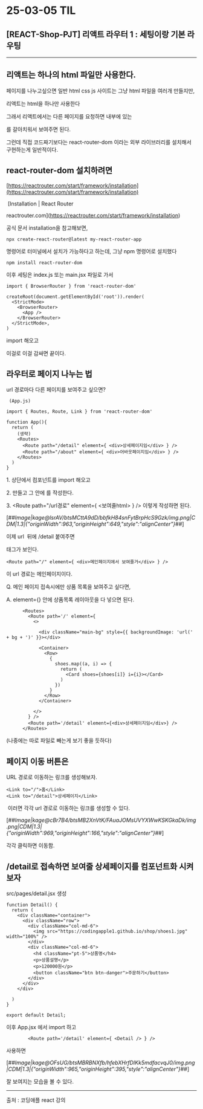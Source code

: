 # 25-03-05 TIL

## [REACT-Shop-PJT] 리액트 라우터 1 : 세팅이랑 기본 라우팅

---
## 리액트는 하나의 html 파일만 사용한다.

페이지를 나누고싶으면 일반 html css js 사이트는 그냥 html 파일을 여러개 만들지만,

리액트는 html을 하나만 사용한다

그래서 리액트에서는 다른 페이지를 요청하면 내부에 있는 <div> 를 갈아치워서 보여주면 된다.

그런데 직접 코드짜기보다는 react-router-dom 이라는 외부 라이브러리를 설치해서 구현하는게 일반적이다.

## react-router-dom 설치하려면

[https://reactrouter.com/start/framework/installation](https://reactrouter.com/start/framework/installation)

 [Installation | React Router

reactrouter.com](https://reactrouter.com/start/framework/installation)

공식 문서 installation을 참고해보면,

```
npx create-react-router@latest my-react-router-app
```

명령어로 터미널에서 설치가 가능하다고 하는데, 그냥 npm 명령어로 설치했다

```
npm install react-router-dom
```

이후 세팅은 index.js 또는 main.jsx 파일로 가서

```
import { BrowserRouter } from 'react-router-dom'

createRoot(document.getElementById('root')).render(
  <StrictMode>
    <BrowserRouter>
      <App />
    </BrowserRouter>
  </StrictMode>,
)
```

import 해오고

<BrowserRouter> 이걸로 <App/> 이걸 감싸면 끝이다.

## 라우터로 페이지 나누는 법

url 경로마다 다른 페이지를 보여주고 싶으면?

```
 (App.js)

import { Routes, Route, Link } from 'react-router-dom'

function App(){
  return (
    (생략)
    <Routes>
      <Route path="/detail" element={ <div>상세페이지임</div> } />
      <Route path="/about" element={ <div>어바웃페이지임</div> } />
    </Routes>
  )
}
```

1\. 상단에서 컴포넌트를 import 해오고

2\. <Route> 만들고 그 안에 <Route> 를 작성한다.

3\. <Route path="/url경로" element={ <보여줄html> } /> 이렇게 작성하면 된다.

[##_Image|kage@lsrAV/btsMCttA9dD/bbfkH84snFytBrpHcS9Gzk/img.png|CDM|1.3|{"originWidth":963,"originHeight":649,"style":"alignCenter"}_##]

이제 url  뒤에 /detail 붙여주면 <div> 태그가 보인다. 

```
<Route path="/" element={ <div>메인페이지에서 보여줄거</div> } />
```

이 url 경로는 메인페이지이다. 

Q. 메인 페이지 접속시에만 상품 목록을 보여주고 싶다면, 

A. element={} 안에 상품목록 레이아웃을 다 넣으면 된다.

```
      <Routes>
        <Route path='/' element={
          <>

            <div className="main-bg" style={{ backgroundImage: 'url(' + bg + ')' }}></div>

            <Container>
              <Row>
                {
                  shoes.map((a, i) => {
                    return (
                      <Card shoes={shoes[i]} i={i}></Card>
                    )
                  })
                }
              </Row>
            </Container>

          </>
        } />
        <Route path='/detail' element={<div>상세페이지임</div>} />
      </Routes>
```

(나중에는 따로 파일로 빼는게 보기 좋을 듯하다)

## 페이지 이동 버튼은

URL 경로로 이동하는 링크를 생성해보자.

```
<Link to="/">홈</Link>
<Link to="/detail">상세페이지</Link>
```

 이러면 각각 url 경로로 이동하는 링크를 생성할 수 있다.

[##_Image|kage@cBr7B4/btsMB2XnVtK/FAuaJOMsUVYXWwKSKGkaDk/img.png|CDM|1.3|{"originWidth":969,"originHeight":166,"style":"alignCenter"}_##]

각각 클릭하면 이동함.

## /detail로 접속하면 보여줄 상세페이지를 컴포넌트화 시켜보자

src/pages/detail.jsx 생성

```
function Detail() {
  return (
    <div className="container">
      <div className="row">
        <div className="col-md-6">
          <img src="https://codingapple1.github.io/shop/shoes1.jpg" width="100%" />
        </div>
        <div className="col-md-6">
          <h4 className="pt-5">상품명</h4>
          <p>상품설명</p>
          <p>120000원</p>
          <button className="btn btn-danger">주문하기</button>
        </div>
      </div>
    </div>

  )
}

export default Detail;
```

이후 App.jsx 에서 import 하고 

```
        <Route path='/detail' element={ <Detail /> } />
```

사용하면

[##_Image|kage@OFsUG/btsMBRBNXfb/hfebXHrfDIKk5mdfacvqJ0/img.png|CDM|1.3|{"originWidth":965,"originHeight":395,"style":"alignCenter"}_##]

잘 보여지는 모습을 볼 수 있다.

---

출처 : 코딩애플 react 강의